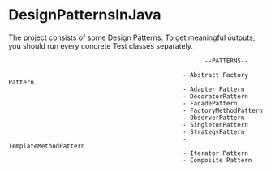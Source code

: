 # DesignPatternsInJava
The project consists of some Design Patterns. To get meaningful outputs, you should run every concrete Test classes separately.

                                                          --PATTERNS--

                                                    - Abstract Factory Pattern
                                                    - Adapter Pattern
                                                    - DecoratorPattern
                                                    - FacadePattern
                                                    - FactoryMethodPattern
                                                    - ObserverPattern
                                                    - SingletonPattern
                                                    - StrategyPattern
                                                    - TemplateMethodPattern
                                                    - Iterator Pattern
                                                    - Composite Pattern

